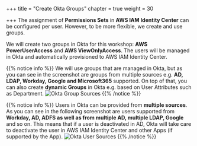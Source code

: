 +++
title = "Create Okta Groups"
chapter = true
weight = 30

+++
The assignment of **Permissions Sets** in **AWS IAM Identity Center** can be configured per user. However, to be more flexible, we create and use groups.

We will create two groups in Okta for this workshop: **AWS PowerUserAccess** and **AWS ViewOnlyAccess**. The users will be managed in Okta and automatically provisioned to AWS IAM Identity Center.

{{% notice info %}}
We will use groups that are managed in Okta, but as you can see in the screenshot are groups from multiple sources e.g. **AD, LDAP, Workday, Google and Microsoft365** supported. On top of that, you can also create **dynamic Groups** in Okta e.g. based on User Attributes such as Department.
![Okta Group Sources](/images/40_okta_groups_sources.jpg)
{{% /notice %}}

{{% notice info %}}
Users in Okta can be provided from **multiple sources**. As you can see in the following screenshot are users supported from **Workday, AD, ADFS as well as from multiple AD, multiple LDAP, Google** and so on. This means that if a user is deactivated in AD, Okta will take care to deactivate the user in AWS IAM Identity Center and other Apps (if supported by the App).
![Okta User Sources](/images/50_okta_user_sources.png)
{{% /notice %}}